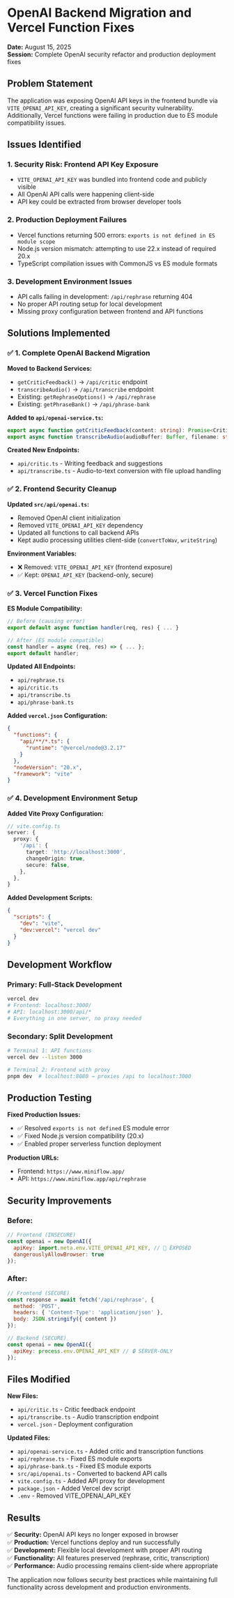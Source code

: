 # OpenAI Backend Migration and Vercel Function Fixes

**Date:** August 15, 2025  
**Session:** Complete OpenAI security refactor and production deployment fixes

## Problem Statement

The application was exposing OpenAI API keys in the frontend bundle via `VITE_OPENAI_API_KEY`, creating a significant security vulnerability. Additionally, Vercel functions were failing in production due to ES module compatibility issues.

## Issues Identified

### 1. Security Risk: Frontend API Key Exposure
- `VITE_OPENAI_API_KEY` was bundled into frontend code and publicly visible
- All OpenAI API calls were happening client-side
- API key could be extracted from browser developer tools

### 2. Production Deployment Failures
- Vercel functions returning 500 errors: `exports is not defined in ES module scope`
- Node.js version mismatch: attempting to use 22.x instead of required 20.x
- TypeScript compilation issues with CommonJS vs ES module formats

### 3. Development Environment Issues
- API calls failing in development: `/api/rephrase` returning 404
- No proper API routing setup for local development
- Missing proxy configuration between frontend and API functions

## Solutions Implemented

### ✅ 1. Complete OpenAI Backend Migration

**Moved to Backend Services:**
- `getCriticFeedback()` → `/api/critic` endpoint
- `transcribeAudio()` → `/api/transcribe` endpoint
- Existing: `getRephraseOptions()` → `/api/rephrase` 
- Existing: `getPhraseBank()` → `/api/phrase-bank`

**Added to `api/openai-service.ts`:**
```typescript
export async function getCriticFeedback(content: string): Promise<CriticResponse>
export async function transcribeAudio(audioBuffer: Buffer, filename: string): Promise<string>
```

**Created New Endpoints:**
- `api/critic.ts` - Writing feedback and suggestions
- `api/transcribe.ts` - Audio-to-text conversion with file upload handling

### ✅ 2. Frontend Security Cleanup

**Updated `src/api/openai.ts`:**
- Removed OpenAI client initialization
- Removed `VITE_OPENAI_API_KEY` dependency
- Updated all functions to call backend APIs
- Kept audio processing utilities client-side (`convertToWav`, `writeString`)

**Environment Variables:**
- ❌ Removed: `VITE_OPENAI_API_KEY` (frontend exposure)
- ✅ Kept: `OPENAI_API_KEY` (backend-only, secure)

### ✅ 3. Vercel Function Fixes

**ES Module Compatibility:**
```typescript
// Before (causing error)
export default async function handler(req, res) { ... }

// After (ES module compatible)
const handler = async (req, res) => { ... };
export default handler;
```

**Updated All Endpoints:**
- `api/rephrase.ts`
- `api/critic.ts` 
- `api/transcribe.ts`
- `api/phrase-bank.ts`

**Added `vercel.json` Configuration:**
```json
{
  "functions": {
    "api/**/*.ts": {
      "runtime": "@vercel/node@3.2.17"
    }
  },
  "nodeVersion": "20.x",
  "framework": "vite"
}
```

### ✅ 4. Development Environment Setup

**Added Vite Proxy Configuration:**
```typescript
// vite.config.ts
server: {
  proxy: {
    '/api': {
      target: 'http://localhost:3000',
      changeOrigin: true,
      secure: false,
    },
  },
}
```

**Added Development Scripts:**
```json
{
  "scripts": {
    "dev": "vite",
    "dev:vercel": "vercel dev"
  }
}
```

## Development Workflow

### Primary: Full-Stack Development
```bash
vercel dev
# Frontend: localhost:3000/
# API: localhost:3000/api/*
# Everything in one server, no proxy needed
```

### Secondary: Split Development
```bash
# Terminal 1: API functions
vercel dev --listen 3000

# Terminal 2: Frontend with proxy
pnpm dev  # localhost:8080 → proxies /api to localhost:3000
```

## Production Testing

**Fixed Production Issues:**
- ✅ Resolved `exports is not defined` ES module error
- ✅ Fixed Node.js version compatibility (20.x)
- ✅ Enabled proper serverless function deployment

**Production URLs:**
- Frontend: `https://www.miniflow.app/`
- API: `https://www.miniflow.app/api/rephrase`

## Security Improvements

### Before:
```javascript
// Frontend (INSECURE)
const openai = new OpenAI({
  apiKey: import.meta.env.VITE_OPENAI_API_KEY, // 🚨 EXPOSED
  dangerouslyAllowBrowser: true
});
```

### After:
```javascript
// Frontend (SECURE)
const response = await fetch('/api/rephrase', {
  method: 'POST',
  headers: { 'Content-Type': 'application/json' },
  body: JSON.stringify({ content })
});

// Backend (SECURE)
const openai = new OpenAI({
  apiKey: process.env.OPENAI_API_KEY // 🔒 SERVER-ONLY
});
```

## Files Modified

**New Files:**
- `api/critic.ts` - Critic feedback endpoint
- `api/transcribe.ts` - Audio transcription endpoint  
- `vercel.json` - Deployment configuration

**Updated Files:**
- `api/openai-service.ts` - Added critic and transcription functions
- `api/rephrase.ts` - Fixed ES module exports
- `api/phrase-bank.ts` - Fixed ES module exports
- `src/api/openai.ts` - Converted to backend API calls
- `vite.config.ts` - Added API proxy for development
- `package.json` - Added Vercel dev script
- `.env` - Removed VITE_OPENAI_API_KEY

## Results

✅ **Security:** OpenAI API keys no longer exposed in browser  
✅ **Production:** Vercel functions deploy and run successfully  
✅ **Development:** Flexible local development with proper API routing  
✅ **Functionality:** All features preserved (rephrase, critic, transcription)  
✅ **Performance:** Audio processing remains client-side where appropriate  

The application now follows security best practices while maintaining full functionality across development and production environments.